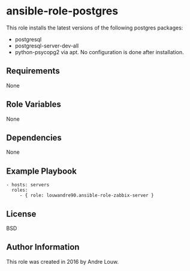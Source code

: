 ansible-role-postgres
=========

This role installs the latest versions of the following postgres packages:
* postgresql
* postgresql-server-dev-all
* python-psycopg2
via apt. 
No configuration is done after installation. 

Requirements
------------

None

Role Variables
--------------

None

Dependencies
------------

None

Example Playbook
----------------

    - hosts: servers
      roles:
         - { role: louwandre90.ansible-role-zabbix-server }

License
-------

BSD

Author Information
------------------

This role was created in 2016 by Andre Louw.
